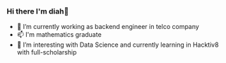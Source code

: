 ### Hi there I'm diah👋
- 🔭 I’m currently working as backend engineer in telco company
- 📫 I'm mathematics graduate 
- 🌱 I’m interesting with Data Science and currently learning in Hacktiv8 with full-scholarship 

<!--
**diakurnia/diakurnia** is a ✨ _special_ ✨ repository because its `README.md` (this file) appears on your GitHub profile.

Here are some ideas to get you started:

- 🔭 I’m currently working on ...
- 🌱 I’m currently learning ...
- 👯 I’m looking to collaborate on ...
- 🤔 I’m looking for help with ...
- 💬 Ask me about ...
- 📫 How to reach me: ...
- 😄 Pronouns: ...
- ⚡ Fun fact: ...
-->

